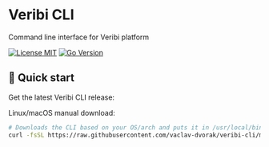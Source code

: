 # Veribi CLI

Command line interface for Veribi platform

[![License MIT](https://img.shields.io/badge/license-MIT-blue.svg?style=flat-square)](/LICENSE)
[![Go Version](https://img.shields.io/github/go-mod/go-version/vaclav-dvorak/veribi-cli.svg?style=flat-square)](go.mod)

## 🚀 Quick start

Get the latest Veribi CLI release:

Linux/macOS manual download:

```sh
# Downloads the CLI based on your OS/arch and puts it in /usr/local/bin
curl -fsSL https://raw.githubusercontent.com/vaclav-dvorak/veribi-cli/master/scripts/install.sh | sh
```
